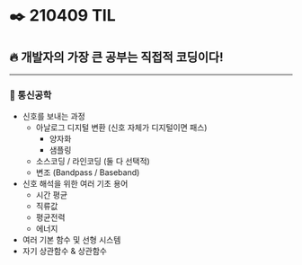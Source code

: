 # ✒️ 210409 TIL
## 🔥 개발자의 가장 큰 공부는 직접적 코딩이다!
------------------------
### 🤙 통신공학
  * 신호를 보내는 과정
    * 아날로그 디지털 변환 (신호 자체가 디지털이면 패스)
        * 양자화
        * 샘플링
    * 소스코딩 / 라인코딩 (둘 다 선택적)
    * 변조 (Bandpass / Baseband)
  * 신호 해석을 위한 여러 기초 용어
      * 시간 평균
      * 직류값
      * 평균전력
      * 에너지
  * 여러 기본 함수 및 선형 시스템
  * 자기 상관함수 & 상관함수
